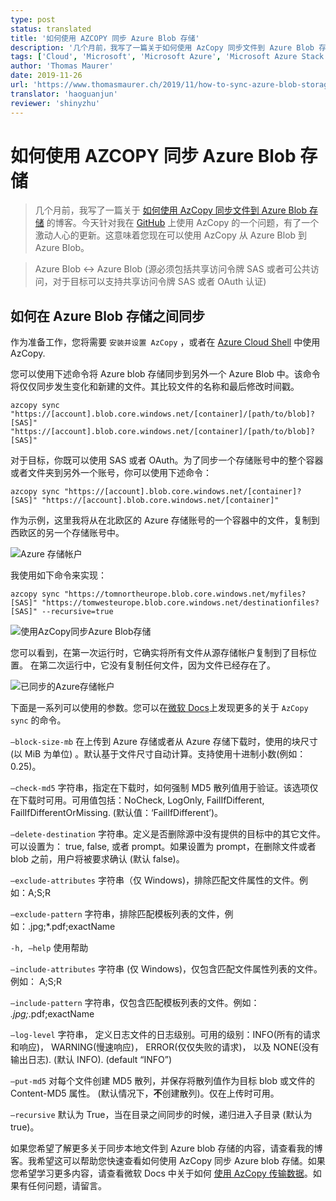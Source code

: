 ```yaml
---
type: post
status: translated
title: '如何使用 AZCOPY 同步 Azure Blob 存储'
description: '几个月前，我写了一篇关于如何使用 AzCopy 同步文件到 Azure Blob 存储的博客。今天针对我在 GitHub上使用 AzCopy 的一个问题，有了一个激动人心的更新。这意味着您现在可以使用 AzCopy 从 Azure Blob 到 Azure Blob。'
tags: ['Cloud', 'Microsoft', 'Microsoft Azure', 'Microsoft Azure Stack', 'Powershell']
author: 'Thomas Maurer'
date: 2019-11-26
url: 'https://www.thomasmaurer.ch/2019/11/how-to-sync-azure-blob-storage-with-azcopy/'
translator: 'haoguanjun'
reviewer: 'shinyzhu'
---
```


# 如何使用 AZCOPY 同步 Azure Blob 存储

> 几个月前，我写了一篇关于 [如何使用 AzCopy 同步文件到 Azure Blob 存储](https://www.thomasmaurer.ch/2019/06/sync-folder-with-azure-blob-storage/) 的博客。今天针对我在 [GitHub](https://github.com/Azure/azure-storage-azcopy/issues/116#issuecomment-554186120) 上使用 AzCopy 的一个问题，有了一个激动人心的更新。这意味着您现在可以使用 AzCopy 从 Azure Blob 到 Azure Blob。

> Azure Blob <-> Azure Blob (源必须包括共享访问令牌 SAS 或者可公共访问，对于目标可以支持共享访问令牌  SAS 或者 OAuth 认证)

## 如何在 Azure Blob 存储之间同步

作为准备工作，您将需要 `安装并设置 AzCopy` ，或者在 [Azure Cloud Shell](https://www.thomasmaurer.ch/2019/01/azure-cloud-shell/) 中使用 AzCopy.

您可以使用下述命令将 Azure blob 存储同步到另外一个 Azure Blob 中。该命令将仅仅同步发生变化和新建的文件。其比较文件的名称和最后修改时间戳。

```
azcopy sync "https://[account].blob.core.windows.net/[container]/[path/to/blob]?[SAS]" "https://[account].blob.core.windows.net/[container]/[path/to/blob]?[SAS]"
```

对于目标，你既可以使用 SAS 或者 OAuth。为了同步一个存储账号中的整个容器或者文件夹到另外一个账号，你可以使用下述命令：

```
azcopy sync "https://[account].blob.core.windows.net/[container]?[SAS]" "https://[account].blob.core.windows.net/[container]"
```

作为示例，这里我将从在北欧区的 Azure 存储账号的一个容器中的文件，复制到西欧区的另一个存储账号中。

![Azure 存储帐户](https://www.thomasmaurer.ch/wp-content/uploads/2019/11/Azure-Storage-Accounts-768x407.jpg)

我使用如下命令来实现：

```
azcopy sync "https://tomnortheurope.blob.core.windows.net/myfiles?[SAS]" "https://tomwesteurope.blob.core.windows.net/destinationfiles?[SAS]" --recursive=true
```

![使用AzCopy同步Azure Blob存储](https://www.thomasmaurer.ch/wp-content/uploads/2019/11/Sync-Azure-Blob-Storage-with-AzCopy-768x390.jpg)

您可以看到，在第一次运行时，它确实将所有文件从源存储帐户复制到了目标位置。 在第二次运行中，它没有复制任何文件，因为文件已经存在了。

![已同步的Azure存储帐户](https://www.thomasmaurer.ch/wp-content/uploads/2019/11/Synced-Azure-Storage-Accounts-768x324.jpg)

下面是一系列可以使用的参数。您可以在[微软 Docs](https://docs.microsoft.com/en-us/azure/storage/common/storage-ref-azcopy-sync?WT.mc_id=thomasmaurer-blog-thmaure)上发现更多的关于 `AzCopy sync` 的命令。

`–block-size-mb`  在上传到 Azure 存储或者从 Azure 存储下载时，使用的块尺寸 (以 MiB 为单位) 。默认基于文件尺寸自动计算。支持使用十进制小数(例如：0.25)。

`–check-md5` 字符串，指定在下载时，如何强制 MD5 散列值用于验证。该选项仅在下载时可用。可用值包括：NoCheck, LogOnly, FailIfDifferent, FailIfDifferentOrMissing. (默认值：‘FailIfDifferent’)。

`–delete-destination` 字符串。定义是否删除源中没有提供的目标中的其它文件。可以设置为： true, false, 或者 prompt。如果设置为 prompt，在删除文件或者 blob 之前，用户将被要求确认 (默认 false)。

`–exclude-attributes` 字符串（仅 Windows)，排除匹配文件属性的文件。例如：A;S;R

`–exclude-pattern` 字符串，排除匹配模板列表的文件，例如：.jpg;*.pdf;exactName

`-h, –help` 使用帮助

`–include-attributes` 字符串 (仅 Windows)，仅包含匹配文件属性列表的文件。例如： A;S;R

`–include-pattern` 字符串，仅包含匹配模板列表的文件。例如： *.jpg;*.pdf;exactName

`–log-level` 字符串， 定义日志文件的日志级别。可用的级别：INFO(所有的请求和响应)， WARNING(慢速响应)， ERROR(仅仅失败的请求)， 以及 NONE(没有输出日志). (默认 INFO). (default “INFO”)

`–put-md5` 对每个文件创建 MD5 散列，并保存将散列值作为目标 blob 或文件的 Content-MD5 属性。 (默认情况下，**不**创建散列)。仅在上传时可用。

`–recursive`  默认为 True，当在目录之间同步的时候，递归进入子目录 (默认为 true)。

如果您希望了解更多关于同步本地文件到 Azure blob 存储的内容，请查看我的博客。我希望这可以帮助您快速查看如何使用 AzCopy 同步 Azure blob 存储。如果您希望学习更多内容，请查看微软 Docs 中关于如何  [使用 AzCopy 传输数据](https://docs.microsoft.com/en-us/azure/storage/common/storage-ref-azcopy-sync?WT.mc_id=thomasmaurer-blog-thmaure)。如果有任何问题，请留言。

<ContentMeta />

